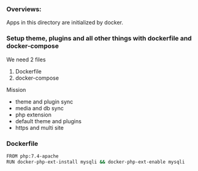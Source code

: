 ### Overviews:
Apps in this directory are initialized by docker.

### Setup theme, plugins and all other things with dockerfile and docker-compose
We need 2 files
1. Dockerfile 
2. docker-compose

Mission
- theme and plugin sync
- media and db sync
- php extension
- default theme and plugins
- https and multi site

### Dockerfile
```sh
FROM php:7.4-apache
RUN docker-php-ext-install mysqli && docker-php-ext-enable mysqli
```